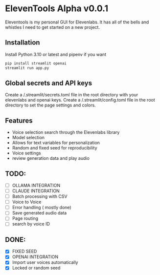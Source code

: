 # ElevenTools Alpha v0.0.1

Eleventools is my personal GUI for Elevenlabs.
It has all of the bells and whistles I need to get started on a new project.

## Installation

Install Python 3.10 or latest and pipenv if you want

```bash
pip install streamlit openai
streamlit run app.py
```

## Global secrets and API keys

Create a /.streamlit/secrets.toml file in the root directory with your elevenlabs and openai keys.
Create a /.streamlit/config.toml file in the root directory to set the page settings and colors.

## Features

- Voice selection search through the Elevenlabs library
- Model selection
- Allows for text variables for personalization
- Random and fixed seed for reproducibility
- Voice settings
- review generation data and play audio

## TODO:

- [ ] OLLAMA INTEGRATION
- [ ] CLAUDE INTEGRATION
- [ ] Batch processing with CSV
- [ ] Voice to Voice
- [ ] Error handling ( mostly done)
- [ ] Save generated audio data
- [ ] Page routing
- [ ] search by voice ID

## DONE:

- [x] FIXED SEED
- [x] OPENAI INTEGRATION
- [x] Import user voices automatically
- [x] Locked or random seed
